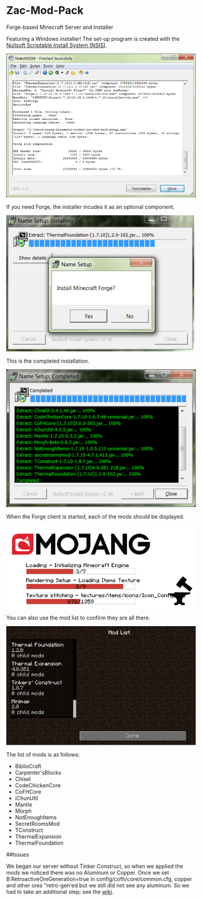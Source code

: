 # Zac-Mod-Pack
Forge-based Minecraft Server and Installer

Featuring a Windows installer! The set-up program is created with the [Nullsoft Scriptable Install System (NSIS)](http://nsis.sourceforge.net/Main_Page "NSIS").

![NSIS-Script](images/MakeNSISW.png?raw=true "Compile NSIS Script")

If you need Forge, the installer incudes it as an optional component.

![Install-Forge](images/AskToInstallForge.PNG?raw=true "Optionally Install Forge")

This is the completed installation.

![Install-Completed](images/InstallCompleted.png?raw=true "Install Completed")

When the Forge client is started, each of the mods should be displayed.

![Init-Forge](images/InitializingForge.png?raw=true "Initializing Forge")

You can also use the mod list to confirm they are all there.

![Mod-List](images/PartialModList.PNG?raw=true "Partial Mod List")

The list of mods is as follows:

* BiblioCraft
* Carpenter'sBlocks
* Chisel
* CodeChickenCore
* CoFHCore
* iChunUtil
* Mantle
* Morph
* NotEnoughItems
* SecretRoomsMod
* TConstruct
* ThermalExpansion
* ThermalFoundation

##Issues

We began our server without Tinker Construct, so when we applied the mods we noticed there was no Aluminum or Copper. Once we set B:RetroactiveOreGeneration=true in config/cofh/core/common.cfg, copper and other ores "retro-gen'ed but we still did not see any aluminum. So we had to take an additional step; see the [wiki](../../wiki/).
